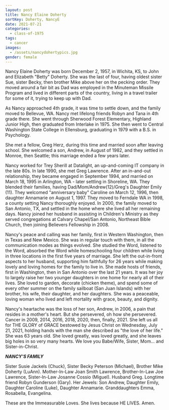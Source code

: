 ```yaml
---
layout: post
title: Nancy Elaine Doherty
sortKey: Doherty, NancyE
date: 2021-07-21
categories:
  - class-of-1975
tags:
  - cancer
images:
  - /assets/nancydohertypics.jpg
gender: female
---
```

Nancy Elaine Doherty was born December 2, 1957, in Wichita, KS, to John and Elizabeth "Betty" Doherty. She was the last of four, having oldest sister Sue, sister Becky, then brother Mike above her on the pecking order. They moved around a fair bit as Dad was employed in the Minuteman Missile Program and lived in different parts of the country, living in a travel trailer for some of it, trying to keep up with Dad. 

As Nancy approached 4th grade, it was time to settle down, and the family moved to Bellevue, WA. Nancy met lifelong friends Robyn and Tana in 4th grade there. She went through Sherwood Forest Elementary, Highland Junior High, then graduated from Interlake in 1975. She then went to Central Washington State College in Ellensburg, graduating in 1979 with a B.S. in Psychology.

She met a fellow, Greg Herz, during this time and married soon after leaving school. She welcomed a son, Andrew, in August of 1982, and they settled in Monroe, then Seattle; this marriage ended a few years later. 

Nancy worked for Trey Sherill at Datalight, an up-and-coming IT company in the late 80s. In late 1990, she met Greg Lawrence. After an in-and-out relationship, they became engaged in September 1994, and married on March 18, 1995 in Arlington, WA - later settling in Shoreline, WA. They blended their families, having Dad/Mom/Andrew(12)/Greg's Daughter Emily (11). They welcomed "anniversary baby" Caroline on March 12, 1996, then daughter Annamarie on August 1, 1997. They moved to Ferndale WA in 1998, a county setting Nancy thoroughly enjoyed. In 2000, the family moved to San Antonio, TX, and settled in the home where she lived all her remaining days. Nancy joined her husband in assisting in Children's Ministry as they served congregations at Calvary Chapel/San Antonio, Northeast Bible Church, then joining Believers Fellowship in 2008.

Nancy's peace and calling was her family, first in Western Washington, then in Texas and New Mexico. She was in regular touch with them, in all the communication modes as things evolved. She studied the Word, listened to the Word, absorbed the Word while homeschooling four children while living in three locations in the first five years of marriage. She left the out-in-front aspects to her husband, supporting him faithfully for 26 years while making lovely and loving homes for the family to live in. She made hosts of friends, first in Washington, then in San Antonio over the last 21 years. It was her joy to largely raise her two younger daughters in one home for nearly all of their lives. She loved to garden, decorate (chicken theme), and spend some of every other summer on the family sailboat (San Juan Islands) with her brother, his wife, their daughter, and her daughters. She was a peaceable, loving woman who lived and left mortality with grace, beauty, and dignity.

Nancy's heartache was the loss of her son, Andrew, in 2006, a pain that resides in a mother's heart. But she persevered, oh how she persevered. Cancer in 2009, 2014, 2016, 2018, 2020, then, finally, 2021. She left us all for THE GLORY of GRACE bestowed by Jesus Christ on Wednesday, July 21, 2021, holding hands with the man she described as "the love of her life." She was 63 years old. She loved greatly, was loved greatly, and she leaves big holes in so very many hearts. We love you Babe/Wife, Sister, Mom... and Sister-in-Christ.



***NANCY'S FAMILY***

Sister Susie Jackels (Chuck), Sister Becky Peterson (Michael), Brother Mike Doherty (LuAnn). Mother-In-Law Joan Smith Lawrence, Brother-In-Law Joe Lawrence, Sister-In-Law Josanne Cossio (Miguel). Husband Greg. Longtime friend Robyn Gunderson (Gary). Her Jewels: Son Andrew, Daughter Emily, Daughter Caroline (Luke), Daughter Annamarie. Granddaughters Emma, Rosabella, Evangelina.

These are the Immeasurable Loves. 
She lives because HE LIVES. Amen.